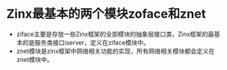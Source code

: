 # Zinx最基本的两个模块zoface和znet
- ziface主要是存放一些Zinx框架的全部模块的抽象层接口类，Zinx框架的最基本的是服务类接口iserver，定义在ziface模块中。
- znet模块是zinx框架中网络相关功能的实现，所有网络相关模块都会定义在znet模块中。
